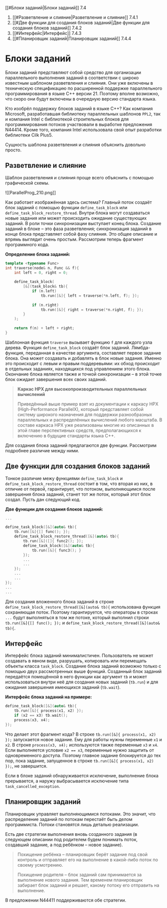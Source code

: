 
[[#Блоки заданий|Блоки заданий]] 7.4
1. [[#Разветвление и слияние|Разветвление и слияние]] 7.4.1
2. [[#Две функции для создания блоков заданий|Две функции для создания блоков заданий]] 7.4.2
3. [[#Интерфейс|Интерфейс]] 7.4.3
4. [[#Планировщик заданий|Планировщик заданий]] 7.4.4

# Блоки заданий

Блоки заданий представляют собой средство для организации параллельного выполнения заданий в соответствии с широко известным шаблоном разветвления и слияния. Они уже включены в техническую спецификацию по расширенной поддержке параллельного программирования в языке C++ версии 21. Поэтому вполне возможно, что скоро они будут включены в очередную версию стандарта языка.

Кто изобрёл поддержку блоков заданий в языке C++? Как компания Microsoft, разработавшая библиотеку параллельных шаблонов `PPL2`, так и компания Intel с библиотекой строительных блоков для программирования потоков участвовали в выработке предложения N44414. Кроме того, компания Intel использовала свой опыт разработки библиотеки Cilk Plus5.

Сущность шаблона разветвления и слияния объяснить довольно просто.

## Разветвление и слияние

Шаблон разветвления и слияния проще всего объяснить с помощью графической схемы.

![[ParallelProg_210.png]]

Как работает изображённая здесь система? Главный поток создаёт блок заданий с помощью функции `define_task_block` или `define_task_block_restore_thread`. Внутри блока могут создаваться новые задания или может происходить ожидание существующих заданий. В роли точки синхронизации выступает конец блока. Создание заданий в блоке – это фаза разветвления; синхронизация заданий в конце блока представляет собой фазу слияния. Это общее описание и впрямь выглядит очень простым. Рассмотрим теперь фрагмент программного кода.

**Определение блока заданий:**
```c++
template <typename Func>
int traverse(node& n, Func && f){
	int left = 0, right = 0;
	
	define_task_block(
		[&](task_block& tb){
			if (n.left) 
				tb.run([&]{ left = traverse(*n.left, f); });
			
			if (n.right) 
				tb.run([&]{ right = traverse(*n.right, f); });
		}
	);
	
	return f(n) + left + right;
}
```

Шаблонная функция `traverse` вызывает функцию `f` для каждого узла дерева. Функция `define_task_block` создаёт блок заданий. Лямбда-функция, переданная в качестве аргумента, составляет первое задание блока. Она может создавать и добавлять в блок новые задания. Именно это происходит с левым и правым поддеревьями: их обход происходит в отдельных заданиях, находящихся под управлением этого блока. Окончание блока является также и точкой синхронизации – в этой точке блок ожидает завершения всех своих заданий.

> **Каркас HPX для высокопроизводительных параллельных вычислений**
>
> Приведённый выше пример взят из документации к каркасу HPX (High-Performance ParallelX), который представляет собой систему широкого назначения для поддержки разнообразных параллельных и распределённых вычислений любого масштаба. В составе каркаса HPX уже реализованы многие из описанных в этой главе перспективных средств, предполагающихся к включению в будущие стандарты языка C++.

Для создания блока заданий предлагаются две функции. Рассмотрим подробнее различие между ними.

## Две функции для создания блоков заданий

Тонкое различие межу функциями `define_task_block` и `define_task_block_restore_thread` состоит в том, что вторая из них, в отличие от первой, гарантирует, что потоком, выполняющимся после завершения блока заданий, станет тот же поток, который этот блок создал. Пусть дан следующий код.

**Две функции для создания блоков заданий:**
```c++
...

define_task_block([&](auto& tb){
	tb.run([&]{[] func(); });
	define_task_block_restore_thread([&](auto& tb){
		tb.run([&]([]{ func2(); });
		define_task_block([&](auto& tb){
			tb.run([&]{ func3(); }
		});
		...
		...
	});
	...
	...
});
...
...
```

Для создания вложенного блока заданий в строке `define_task_block_restore_thread([&](auto& tb){` использована функция сохраняющая поток. Поэтому гарантируется, что операторы в строках `...` будут выполняться в том же потоке, который выполнил строки `tb.run([&]{[] func(); });` и `define_task_block_restore_thread([&](auto& tb){`. 

## Интерфейс

Интерфейс блока заданий минималистичен. Пользователь не может создавать в явном виде, разрушать, копировать или перемещать объекты класса `task_block`. Создание блока заданий возможно только с помощью двух рассмотренных выше функций. Созданный блок заданий передаётся помещённой в него функции как аргумент `tb` и может использоваться внутри неё для создания новых заданий (`tb.run`) и для ожидания завершения имеющихся заданий (`tb.wait`).

**Интерфейс блока заданий на примере:**
```c++
define_task_block([&](auto& tb){
	tb.run([&]{ process(x1, x2) });
	if (x2 == x3) tb.wait();
	process(x3, x4);
});
```

Что делает этот фрагмент кода? В строке `tb.run([&]{ process(x1, x2) });` запускается новое задание. Ему для работы нужны переменные `x1` и `x2`. В строке `process(x3, x4);` используются также переменные `x3` и `x4`. Если выполняется условие `x2 == x3`, переменные нужно защитить от одновременного доступа. Поэтому главное задание блокируется до тех пор, пока задание, запущенное в строке `tb.run([&]{ process(x1, x2) });`, не завершится.

Если в блоке заданий обнаруживается исключение, выполнение блока прерывается, а наружу выбрасывается исключение типа `task_cancelled_exception`.

## Планировщик заданий

Планировщик управляет выполняющимися потоками. Это значит, что распределение заданий по потокам перестаёт быть делом программиста. Потоки становятся лишь деталью реализации.

Есть две стратегии выполнения вновь созданного задания (в следующем описании под родителем будем понимать поток, создавший задание, а под ребёнком – новое задание).

> Похищение ребёнка – планировщик берёт задание под свой контроль и отправляет его на выполнение в какой-либо поток по своему усмотрению.
>
> Похищение родителя – блок заданий сам принимается за выполнение нового задания. Тем временем планировщик забирает блок заданий и решает, какому потоку его отправить на выполнение.

В предложении N44411 поддерживаются обе стратегии.

